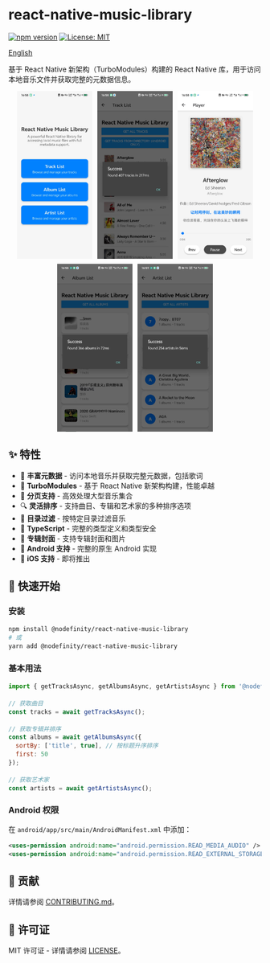 # react-native-music-library

[![npm version](https://badge.fury.io/js/@nodefinity%2Freact-native-music-library.svg)](https://badge.fury.io/js/@nodefinity%2Freact-native-music-library)
[![License: MIT](https://img.shields.io/badge/License-MIT-yellow.svg)](https://opensource.org/licenses/MIT)

[English](./README.md)

基于 React Native 新架构（TurboModules）构建的 React Native 库，用于访问本地音乐文件并获取完整的元数据信息。

<div style="display: flex; gap: 10px; flex-wrap: wrap; justify-content: center;">
  <img src="./assets/home.jpg" alt="Home Screen" style="width: 150px; height: auto;" />
  <img src="./assets/track-list.jpg" alt="Track List" style="width: 150px; height: auto;" />
  <img src="./assets/player.jpg" alt="Player" style="width: 150px; height: auto;" />
  <img src="./assets/album-list.jpg" alt="Album List" style="width: 150px; height: auto;" />
  <img src="./assets/artist-list.jpg" alt="Artist List" style="width: 150px; height: auto;" />
</div>

## ✨ 特性

- 🎵 **丰富元数据** - 访问本地音乐并获取完整元数据，包括歌词
- 🚀 **TurboModules** - 基于 React Native 新架构构建，性能卓越
- 📄 **分页支持** - 高效处理大型音乐集合
- 🔍 **灵活排序** - 支持曲目、专辑和艺术家的多种排序选项
- 📁 **目录过滤** - 按特定目录过滤音乐
- 🔄 **TypeScript** - 完整的类型定义和类型安全
- 🎨 **专辑封面** - 支持专辑封面和图片
- 🤖 **Android 支持** - 完整的原生 Android 实现
- 📱 **iOS 支持** - 即将推出

## 🚀 快速开始

### 安装

```bash
npm install @nodefinity/react-native-music-library
# 或
yarn add @nodefinity/react-native-music-library
```

### 基本用法

```js
import { getTracksAsync, getAlbumsAsync, getArtistsAsync } from '@nodefinity/react-native-music-library';

// 获取曲目
const tracks = await getTracksAsync();

// 获取专辑并排序
const albums = await getAlbumsAsync({
  sortBy: ['title', true], // 按标题升序排序
  first: 50
});

// 获取艺术家
const artists = await getArtistsAsync();
```

### Android 权限

在 `android/app/src/main/AndroidManifest.xml` 中添加：

```xml
<uses-permission android:name="android.permission.READ_MEDIA_AUDIO" />
<uses-permission android:name="android.permission.READ_EXTERNAL_STORAGE" />
```

## 🤝 贡献

详情请参阅 [CONTRIBUTING.md](CONTRIBUTING.md)。

## 📄 许可证

MIT 许可证 - 详情请参阅 [LICENSE](LICENSE)。
